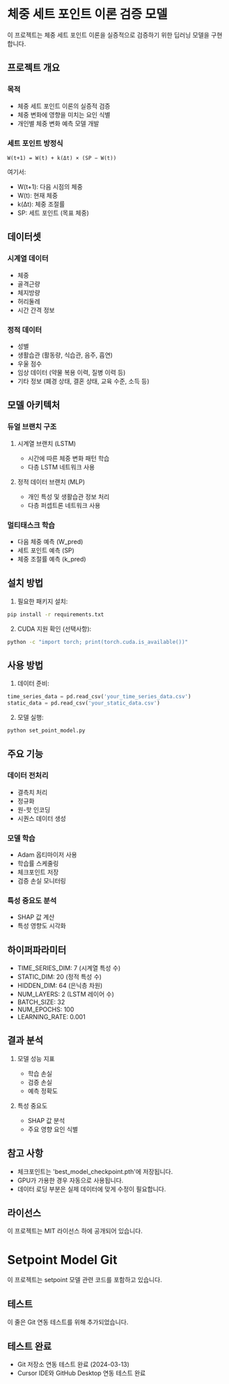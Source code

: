 # 체중 세트 포인트 이론 검증 모델

이 프로젝트는 체중 세트 포인트 이론을 실증적으로 검증하기 위한 딥러닝 모델을 구현합니다.

## 프로젝트 개요

### 목적
- 체중 세트 포인트 이론의 실증적 검증
- 체중 변화에 영향을 미치는 요인 식별
- 개인별 체중 변화 예측 모델 개발

### 세트 포인트 방정식
```
W(t+1) = W(t) + k(Δt) × (SP − W(t))
```
여기서:
- W(t+1): 다음 시점의 체중
- W(t): 현재 체중
- k(Δt): 체중 조절률
- SP: 세트 포인트 (목표 체중)

## 데이터셋

### 시계열 데이터
- 체중
- 골격근량
- 체지방량
- 허리둘레
- 시간 간격 정보

### 정적 데이터
- 성별
- 생활습관 (활동량, 식습관, 음주, 흡연)
- 우울 점수
- 임상 데이터 (약물 복용 이력, 질병 이력 등)
- 기타 정보 (폐경 상태, 결혼 상태, 교육 수준, 소득 등)

## 모델 아키텍처

### 듀얼 브랜치 구조
1. 시계열 브랜치 (LSTM)
   - 시간에 따른 체중 변화 패턴 학습
   - 다층 LSTM 네트워크 사용

2. 정적 데이터 브랜치 (MLP)
   - 개인 특성 및 생활습관 정보 처리
   - 다층 퍼셉트론 네트워크 사용

### 멀티태스크 학습
- 다음 체중 예측 (W_pred)
- 세트 포인트 예측 (SP)
- 체중 조절률 예측 (k_pred)

## 설치 방법

1. 필요한 패키지 설치:
```bash
pip install -r requirements.txt
```

2. CUDA 지원 확인 (선택사항):
```bash
python -c "import torch; print(torch.cuda.is_available())"
```

## 사용 방법

1. 데이터 준비:
```python
time_series_data = pd.read_csv('your_time_series_data.csv')
static_data = pd.read_csv('your_static_data.csv')
```

2. 모델 실행:
```bash
python set_point_model.py
```

## 주요 기능

### 데이터 전처리
- 결측치 처리
- 정규화
- 원-핫 인코딩
- 시퀀스 데이터 생성

### 모델 학습
- Adam 옵티마이저 사용
- 학습률 스케줄링
- 체크포인트 저장
- 검증 손실 모니터링

### 특성 중요도 분석
- SHAP 값 계산
- 특성 영향도 시각화

## 하이퍼파라미터

- TIME_SERIES_DIM: 7 (시계열 특성 수)
- STATIC_DIM: 20 (정적 특성 수)
- HIDDEN_DIM: 64 (은닉층 차원)
- NUM_LAYERS: 2 (LSTM 레이어 수)
- BATCH_SIZE: 32
- NUM_EPOCHS: 100
- LEARNING_RATE: 0.001

## 결과 분석

1. 모델 성능 지표
   - 학습 손실
   - 검증 손실
   - 예측 정확도

2. 특성 중요도
   - SHAP 값 분석
   - 주요 영향 요인 식별

## 참고 사항

- 체크포인트는 'best_model_checkpoint.pth'에 저장됩니다.
- GPU가 가용한 경우 자동으로 사용됩니다.
- 데이터 로딩 부분은 실제 데이터에 맞게 수정이 필요합니다.

## 라이선스

이 프로젝트는 MIT 라이선스 하에 공개되어 있습니다.

# Setpoint Model Git

이 프로젝트는 setpoint 모델 관련 코드를 포함하고 있습니다.

## 테스트
이 줄은 Git 연동 테스트를 위해 추가되었습니다.

## 테스트 완료
- Git 저장소 연동 테스트 완료 (2024-03-13)
- Cursor IDE와 GitHub Desktop 연동 테스트 완료 